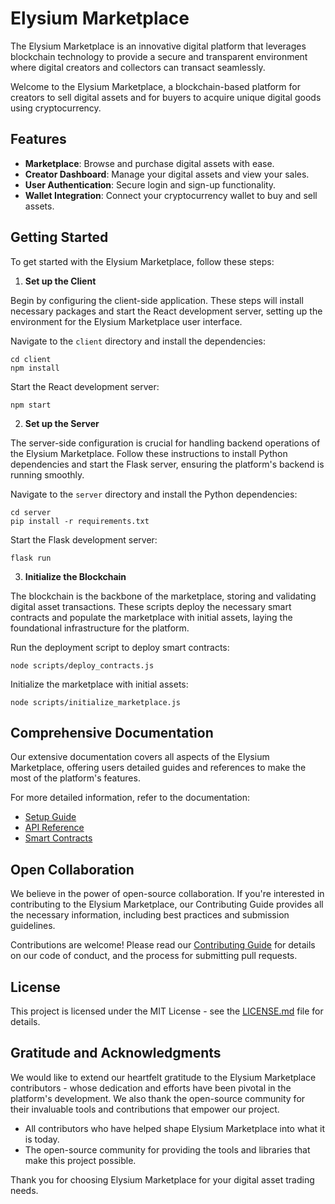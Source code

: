 # Elysium Marketplace

The Elysium Marketplace is an innovative digital platform that leverages blockchain technology to provide a secure and transparent environment where digital creators and collectors can transact seamlessly.

Welcome to the Elysium Marketplace, a blockchain-based platform for creators to sell digital assets and for buyers to acquire unique digital goods using cryptocurrency.

## Features

- **Marketplace**: Browse and purchase digital assets with ease.
- **Creator Dashboard**: Manage your digital assets and view your sales.
- **User Authentication**: Secure login and sign-up functionality.
- **Wallet Integration**: Connect your cryptocurrency wallet to buy and sell assets.

## Getting Started

To get started with the Elysium Marketplace, follow these steps:

1. **Set up the Client**

Begin by configuring the client-side application. These steps will install necessary packages and start the React development server, setting up the environment for the Elysium Marketplace user interface.

   Navigate to the `client` directory and install the dependencies:

   ```
   cd client
   npm install
   ```

   Start the React development server:

   ```
   npm start
   ```

2. **Set up the Server**

The server-side configuration is crucial for handling backend operations of the Elysium Marketplace. Follow these instructions to install Python dependencies and start the Flask server, ensuring the platform's backend is running smoothly.

   Navigate to the `server` directory and install the Python dependencies:

   ```
   cd server
   pip install -r requirements.txt
   ```

   Start the Flask development server:

   ```
   flask run
   ```

3. **Initialize the Blockchain**

The blockchain is the backbone of the marketplace, storing and validating digital asset transactions. These scripts deploy the necessary smart contracts and populate the marketplace with initial assets, laying the foundational infrastructure for the platform.

   Run the deployment script to deploy smart contracts:

   ```
   node scripts/deploy_contracts.js
   ```

   Initialize the marketplace with initial assets:

   ```
   node scripts/initialize_marketplace.js
   ```

## Comprehensive Documentation

Our extensive documentation covers all aspects of the Elysium Marketplace, offering users detailed guides and references to make the most of the platform's features.

For more detailed information, refer to the documentation:

- [Setup Guide](docs/setup_guide.md)
- [API Reference](docs/api_reference.md)
- [Smart Contracts](docs/smart_contracts.md)

## Open Collaboration

We believe in the power of open-source collaboration. If you're interested in contributing to the Elysium Marketplace, our Contributing Guide provides all the necessary information, including best practices and submission guidelines.

Contributions are welcome! Please read our [Contributing Guide](docs/index.md) for details on our code of conduct, and the process for submitting pull requests.

## License

This project is licensed under the MIT License - see the [LICENSE.md](LICENSE.md) file for details.

## Gratitude and Acknowledgments

We would like to extend our heartfelt gratitude to the Elysium Marketplace contributors - whose dedication and efforts have been pivotal in the platform's development. We also thank the open-source community for their invaluable tools and contributions that empower our project.

- All contributors who have helped shape Elysium Marketplace into what it is today.
- The open-source community for providing the tools and libraries that make this project possible.

Thank you for choosing Elysium Marketplace for your digital asset trading needs.